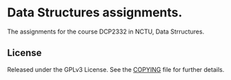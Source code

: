 Data Structures assignments.
====================================

The assignments for the course DCP2332 in NCTU,
Data Strructures.

License
-------

Released under the GPLv3 License.  See the [COPYING][copying] file for further details.

[copying]: https://github.com/shaform/nctu-ds-99/blob/master/COPYING
